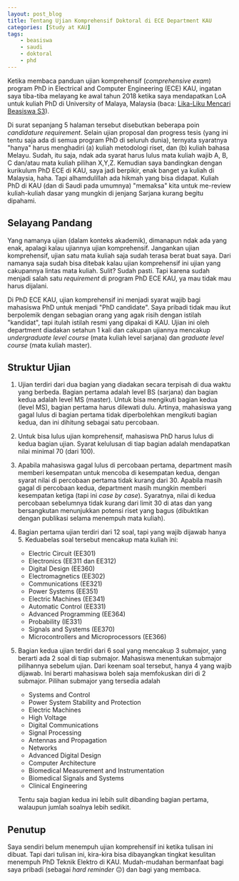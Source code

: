 ```yaml
---
layout: post_blog
title: Tentang Ujian Komprehensif Doktoral di ECE Department KAU
categories: [Study at KAU]
tags:
    - beasiswa
    - saudi
    - doktoral
    - phd
---
```


Ketika membaca panduan ujian komprehensif (*comprehensive exam*) program PhD in Electrical and Computer Engineering (ECE) KAU, ingatan saya tiba-tiba melayang ke awal tahun 2018 ketika saya mendapatkan LoA untuk kuliah PhD di University of Malaya, Malaysia (baca: <a href="https://fnbudiman.github.io/blog/lika-liku-mencari-beasiswa-s3/" target="_blank">Lika-Liku Mencari Beasiswa S3</a>). 

Di surat sepanjang 5 halaman tersebut disebutkan beberapa poin *candidature requirement*. Selain ujian proposal dan progress tesis (yang ini tentu saja ada di semua program PhD di seluruh dunia), ternyata syaratnya "hanya" harus menghadiri (a) kuliah metodologi riset, dan (b) kuliah bahasa Melayu. Sudah, itu saja, ndak ada syarat harus lulus mata kuliah wajib A, B, C dan/atau mata kuliah pilihan X,Y,Z. Kemudian saya bandingkan dengan kurikulum PhD ECE di KAU, saya jadi berpikir, enak banget ya kuliah di Malaysia, haha. Tapi alhamdulillah ada hikmah yang bisa didapat. Kuliah PhD di KAU (dan di Saudi pada umumnya) "memaksa" kita untuk me-review kuliah-kuliah dasar yang mungkin di jenjang Sarjana kurang begitu dipahami.

## Selayang Pandang

Yang namanya ujian (dalam konteks akademik), dimanapun ndak ada yang enak, apalagi kalau ujiannya ujian komprehensif. Jangankan ujian komprehensif, ujian satu mata kuliah saja sudah terasa berat buat saya. Dari namanya saja sudah bisa ditebak kalau ujian komprehensif ini ujian yang cakupannya lintas mata kuliah. Sulit? Sudah pasti. Tapi karena sudah menjadi salah satu *requirement* di program PhD ECE KAU, ya mau tidak mau harus dijalani.

Di PhD ECE KAU, ujian komprehensif ini menjadi syarat wajib bagi mahasiswa PhD untuk menjadi "PhD candidate". Saya pribadi tidak mau ikut berpolemik dengan sebagian orang yang agak risih dengan istilah "kandidat", tapi itulah istilah resmi yang dipakai di KAU. Ujian ini oleh department diadakan setahun 1 kali dan cakupan ujiannya mencakup *undergraduate level course* (mata kuliah level sarjana) dan *graduate level course* (mata kuliah master). 

## Struktur Ujian

1. Ujian terdiri dari dua bagian yang diadakan secara terpisah di dua waktu yang berbeda. Bagian pertama adalah level BS (sarjana) dan bagian kedua adalah level MS (master). Untuk bisa mengikuti bagian kedua (level MS), bagian pertama harus dilewati dulu. Artinya, mahasiswa yang gagal lulus di bagian pertama tidak diperbolehkan mengikuti bagian kedua, dan ini dihitung sebagai satu percobaan.

2. Untuk bisa lulus ujian komprehensif, mahasiswa PhD harus lulus di kedua bagian ujian. Syarat kelulusan di tiap bagian adalah mendapatkan nilai minimal 70 (dari 100).

3. Apabila mahasiswa gagal lulus di percobaan pertama, department masih memberi kesempatan untuk mencoba di kesempatan kedua, dengan syarat nilai di percobaan pertama tidak kurang dari 30. Apabila masih gagal di percobaan kedua, department masih mungkin memberi kesempatan ketiga (tapi ini *case by case*). Syaratnya, nilai di kedua percobaan sebelumnya tidak kurang dari limit 30 di atas dan yang bersangkutan menunjukkan potensi riset yang bagus (dibuktikan dengan publikasi selama menempuh mata kuliah).

4. Bagian pertama ujian terdiri dari 12 soal, tapi yang wajib dijawab hanya 5. Keduabelas soal tersebut mencakup mata kuliah ini:

    - Electric Circuit (EE301)
    - Electronics (EE311 dan EE312)
    - Digital Design (EE360)
    - Electromagnetics (EE302)
    - Communications (EE321)
    - Power Systems (EE351)
    - Electric Machines (EE341)
    - Automatic Control (EE331)
    - Advanced Programming (EE364)
    - Probability (IE331)
    - Signals and Systems (EE370)
    - Microcontrollers and Microprocessors (EE366)  

5.  Bagian kedua ujian terdiri dari 6 soal yang mencakup 3 submajor, yang berarti ada 2 soal di tiap submajor. Mahasiswa menentukan submajor pilihannya sebelum ujian. Dari keenam soal tersebut, hanya 4 yang wajib dijawab. Ini berarti mahasiswa boleh saja memfokuskan diri di 2 submajor. Pilihan submajor yang tersedia adalah

    - Systems and Control
    - Power System Stability and Protection
    - Electric Machines
    - High Voltage
    - Digital Communications
    - Signal Processing
    - Antennas and Propagation
    - Networks
    - Advanced Digital Design
    - Computer Architecture
    - Biomedical Measurement and Instrumentation
    - Biomedical Signals and Systems
    - Clinical Engineering

    Tentu saja bagian kedua ini lebih sulit dibanding bagian pertama, walaupun jumlah soalnya lebih sedikit.

## Penutup

Saya sendiri belum menempuh ujian komprehensif ini ketika tulisan ini dibuat. Tapi dari tulisan ini, kira-kira bisa dibayangkan tingkat kesulitan menempuh PhD Teknik Elektro di KAU. Mudah-mudahan bermanfaat bagi saya pribadi (sebagai *hard reminder* 😐) dan bagi yang membaca.